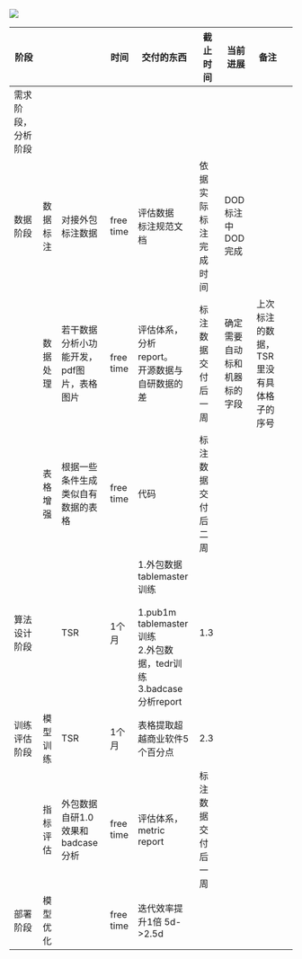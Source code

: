 ![](C:\Users\franztao\AppData\Roaming\marktext\images\2022-12-03-20-04-10-image.png)

| 阶段        |      |                             | 时间        | 交付的东西                                                                                      | 截止时间       | 当前进展             | 备注                    |     |
| --------- | ---- | --------------------------- | --------- | ------------------------------------------------------------------------------------------ | ---------- | ---------------- | --------------------- | --- |
| 需求阶段，分析阶段 |      |                             |           |                                                                                            |            |                  |                       |     |
| 数据阶段      | 数据标注 | 对接外包标注数据                    | free time | 评估数据<br/>标注规范文档                                                                            | 依据实际标注完成时间 | DOD标注中<br/>DOD完成 |                       |     |
|           | 数据处理 | 若干数据分析小功能开发，<br/>pdf图片，表格图片 | free time | 评估体系，分析report。<br/>开源数据与自研数据的差                                                             | 标注数据交付后一周  | 确定需要自动标和机器标的字段   | 上次标注的数据，TSR里没有具体格子的序号 |     |
|           | 表格增强 | 根据一些条件生成类似自有数据的表格           | free time | 代码                                                                                         | 标注数据交付后二周  |                  |                       |     |
| 算法设计阶段    |      | TSR                         | 1个月       | 1.外包数据tablemaster训练<br/><br/>1.pub1m tablemaster训练<br/>2.外包数据，tedr训练<br/>3.badcase分析report | 1.3        |                  |                       |     |
| 训练评估阶段    | 模型训练 | TSR                         | 1个月       | 表格提取超越商业软件5个百分点                                                                            | 2.3        |                  |                       |     |
|           | 指标评估 | 外包数据自研1.0效果和badcase分析       | free time | 评估体系，metric report                                                                         | 标注数据交付后一周  |                  |                       |     |
| 部署阶段      | 模型优化 |                             | free time | 迭代效率提升1倍 5d->2.5d                                                                          |            |                  |                       |     |









